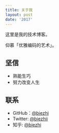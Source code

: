 ```yaml
---
title: 关于我
layout: post
date: '2017'
---
```


这里是我的技术博客。

仰慕「优雅编码的艺术」。

## 坚信

* 熟能生巧
* 努力改变人生

## 联系

* GitHub：[@biezhi](https://github.com/biezhi)
* Twitter: [@biezhii](https://twitter.com/biezhii)
* 知乎: [@biezhi](http://www.zhihu.com/people/biezhi)
